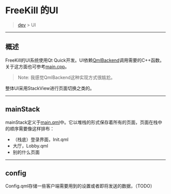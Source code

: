 # FreeKill 的UI

> [dev](./index.md) > UI

___

## 概述

FreeKill的UI系统使用Qt Quick开发。UI依赖[QmlBackend](../../src/ui/qmlbackend.h)调用需要的C++函数。关于这方面也可参考[main.cpp](../../src/main.cpp)。

> Note: 我感觉QmlBackend这种实现方式很尴尬。

整体UI采用StackView进行页面切换之类的。

___

## mainStack

mainStack定义于[main.qml](../../qml/main.qml)中。它以堆栈的形式保存着所有的页面，页面在栈中的顺序需要像这样排布：

- （栈底）登录界面，Init.qml
- 大厅，Lobby.qml
- 别的什么页面

___

## config

Config.qml存储一些客户端需要用到的设置或者即将发送的数据，（TODO）
